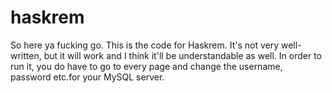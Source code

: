 # haskrem
So here ya fucking go. This is the code for Haskrem.
It's not very well-written, but it will work and I think it'll be understandable as well.
In order to run it, you do have to go to every page and change the username, password etc.for your MySQL server.
